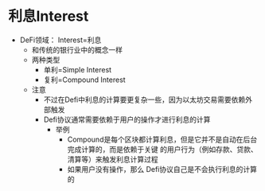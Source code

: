 # 利息Interest

* DeFi领域： Interest=利息 
  * 和传统的银行业中的概念一样 
  * 两种类型 
    * 单利=Simple Interest 
    * 复利=Compound Interest 
  * 注意 
    * 不过在Defi中利息的计算要更复杂一些，因为以太坊交易需要依赖外部触发 
    * Defi协议通常需要依赖于用户的操作才进行利息的计算 
      * 举例 
        * Compound是每个区块都计算利息，但是它并不是自动在后台完成计算的，而是依赖于关键 的用户行为（例如存款、贷款、清算等）来触发利息计算过程 
        * 如果用户没有操作，那么 Defi协议自己是不会执行利息的计算的 
